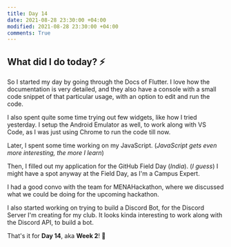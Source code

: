 ```yaml
---
title: Day 14
date: 2021-08-28 23:30:00 +04:00
modified: 2021-08-28 23:30:00 +04:00
comments: True
---
```


## What did I do today? ⚡️

So I started my day by going through the Docs of Flutter. I love how the documentation is very detailed, and they also have a console with a small code snippet of that particular usage, with an option to edit and run the code.

I also spent quite some time trying out few widgets, like how I tried yesterday. I setup the Android Emulator as well, to work along with VS Code, as I was just using Chrome to run the code till now.

Later, I spent some time working on my JavaScript. (*JavaScript gets even more interesting, the more I learn*)

Then, I filled out my application for the GitHub Field Day (*India*). (*I guess*) I might have a spot anyway at the Field Day, as I'm a Campus Expert.

I had a good convo with the team for MENAHackathon, where we discussed what we could be doing for the upcoming hackathon.

I also started working on trying to build a Discord Bot, for the Discord Server I'm creating for my club. It looks kinda interesting to work along with the Discord API, to build a bot. 

That's it for **Day 14**, aka **Week 2**! 🚀
